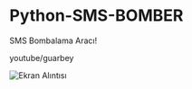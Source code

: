 # Python-SMS-BOMBER
SMS Bombalama Aracı!

youtube/guarbey


![Ekran Alıntısı](https://github.com/MehmetKerrti/Python-SMS-BOMBER/assets/149891152/143db4da-c31c-4b20-9fe8-fea83f472b92)

